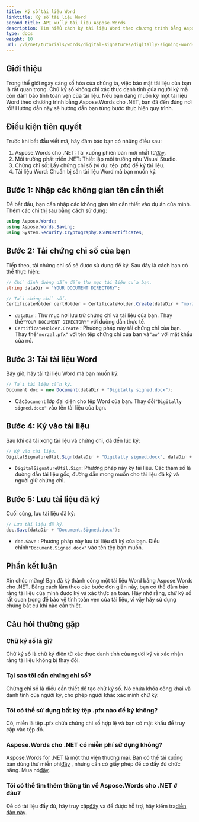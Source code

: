 ```yaml
---
title: Ký số tài liệu Word
linktitle: Ký số tài liệu Word
second_title: API xử lý tài liệu Aspose.Words
description: Tìm hiểu cách ký tài liệu Word theo chương trình bằng Aspose.Words cho .NET trong hướng dẫn từng bước toàn diện này.
type: docs
weight: 10
url: /vi/net/tutorials/words/digital-signatures/digitally-signing-word-document/
---
```

## Giới thiệu

Trong thế giới ngày càng số hóa của chúng ta, việc bảo mật tài liệu của bạn là rất quan trọng. Chữ ký số không chỉ xác thực danh tính của người ký mà còn đảm bảo tính toàn vẹn của tài liệu. Nếu bạn đang muốn ký một tài liệu Word theo chương trình bằng Aspose.Words cho .NET, bạn đã đến đúng nơi rồi! Hướng dẫn này sẽ hướng dẫn bạn từng bước thực hiện quy trình.

## Điều kiện tiên quyết

Trước khi bắt đầu viết mã, hãy đảm bảo bạn có những điều sau:

1.  Aspose.Words cho .NET: Tải xuống phiên bản mới nhất từ[đây](https://releases.aspose.com/words/net/).
2. Môi trường phát triển .NET: Thiết lập môi trường như Visual Studio.
3. Chứng chỉ số: Lấy chứng chỉ số (ví dụ: tệp .pfx) để ký tài liệu.
4. Tài liệu Word: Chuẩn bị sẵn tài liệu Word mà bạn muốn ký.

## Bước 1: Nhập các không gian tên cần thiết

Để bắt đầu, bạn cần nhập các không gian tên cần thiết vào dự án của mình. Thêm các chỉ thị sau bằng cách sử dụng:

```csharp
using Aspose.Words;
using Aspose.Words.Saving;
using System.Security.Cryptography.X509Certificates;
```

## Bước 2: Tải chứng chỉ số của bạn

Tiếp theo, tải chứng chỉ số sẽ được sử dụng để ký. Sau đây là cách bạn có thể thực hiện:

```csharp
// Chỉ định đường dẫn đến thư mục tài liệu của bạn.
string dataDir = "YOUR DOCUMENT DIRECTORY";

// Tải chứng chỉ số.
CertificateHolder certHolder = CertificateHolder.Create(dataDir + "morzal.pfx", "aw");
```

- `dataDir` : Thư mục nơi lưu trữ chứng chỉ và tài liệu của bạn. Thay thế`"YOUR DOCUMENT DIRECTORY"` với đường dẫn thực tế.
- `CertificateHolder.Create` : Phương pháp này tải chứng chỉ của bạn. Thay thế`"morzal.pfx"` với tên tệp chứng chỉ của bạn và`"aw"` với mật khẩu của nó.

## Bước 3: Tải tài liệu Word

Bây giờ, hãy tải tài liệu Word mà bạn muốn ký:

```csharp
// Tải tài liệu cần ký.
Document doc = new Document(dataDir + "Digitally signed.docx");
```

-  Các`Document` lớp đại diện cho tệp Word của bạn. Thay đổi`"Digitally signed.docx"` vào tên tài liệu của bạn.

## Bước 4: Ký vào tài liệu

Sau khi đã tải xong tài liệu và chứng chỉ, đã đến lúc ký:

```csharp
// Ký vào tài liệu.
DigitalSignatureUtil.Sign(dataDir + "Digitally signed.docx", dataDir + "Document.Signed.docx", certHolder);
```

- `DigitalSignatureUtil.Sign`: Phương pháp này ký tài liệu. Các tham số là đường dẫn tài liệu gốc, đường dẫn mong muốn cho tài liệu đã ký và người giữ chứng chỉ.

## Bước 5: Lưu tài liệu đã ký

Cuối cùng, lưu tài liệu đã ký:

```csharp
// Lưu tài liệu đã ký.
doc.Save(dataDir + "Document.Signed.docx");
```

- `doc.Save` : Phương pháp này lưu tài liệu đã ký của bạn. Điều chỉnh`"Document.Signed.docx"` vào tên tệp bạn muốn.

## Phần kết luận

Xin chúc mừng! Bạn đã ký thành công một tài liệu Word bằng Aspose.Words cho .NET. Bằng cách làm theo các bước đơn giản này, bạn có thể đảm bảo rằng tài liệu của mình được ký và xác thực an toàn. Hãy nhớ rằng, chữ ký số rất quan trọng để bảo vệ tính toàn vẹn của tài liệu, vì vậy hãy sử dụng chúng bất cứ khi nào cần thiết.

## Câu hỏi thường gặp

### Chữ ký số là gì?
Chữ ký số là chữ ký điện tử xác thực danh tính của người ký và xác nhận rằng tài liệu không bị thay đổi.

### Tại sao tôi cần chứng chỉ số?
Chứng chỉ số là điều cần thiết để tạo chữ ký số. Nó chứa khóa công khai và danh tính của người ký, cho phép người khác xác minh chữ ký.

### Tôi có thể sử dụng bất kỳ tệp .pfx nào để ký không?
Có, miễn là tệp .pfx chứa chứng chỉ số hợp lệ và bạn có mật khẩu để truy cập vào tệp đó.

### Aspose.Words cho .NET có miễn phí sử dụng không?
 Aspose.Words for .NET là một thư viện thương mại. Bạn có thể tải xuống bản dùng thử miễn phí[đây](https://releases.aspose.com/) , nhưng cần có giấy phép để có đầy đủ chức năng. Mua nó[đây](https://purchase.aspose.com/buy).

### Tôi có thể tìm thêm thông tin về Aspose.Words cho .NET ở đâu?
 Để có tài liệu đầy đủ, hãy truy cập[đây](https://reference.aspose.com/words/net/) và để được hỗ trợ, hãy kiểm tra[diễn đàn này](https://forum.aspose.com/c/words/8).